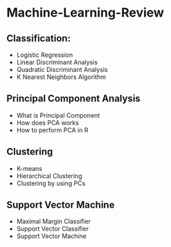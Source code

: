 # Machine-Learning-Review

## Classification:
* Logistic Regression
* Linear Discriminant Analysis
* Quadratic Discriminant Analysis
* K Nearest Neighbors Algorithm

## Principal Component Analysis
* What is Principal Component 
* How does PCA works
* How to perform PCA in R

## Clustering
* K-means
* Hierarchical Clustering
* Clustering by using PCs

## Support Vector Machine
* Maximal Margin Classifier
* Support Vector Classifier
* Support Vector Machine

